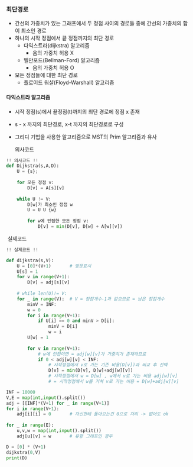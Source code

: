 ### 최단경로   

- 간선의 가중치가 있는 그래프에서 두 정점 사이의 경로들 중에 간선의 가중치의 합이 최소인 경로   
- 하나의 시작 정점에서 끝 정점까지의 최단 경로   
  - 다익스트라(dijkstra) 알고리즘   
    - 음의 가중치 허용 X
  - 벨만포드(Bellman-Ford) 알고리즘   
    - 음의 가중치 허용 O 
- 모든 정점들에 대한 최단 경로   
  - 플로이드 워샬(Floyd-Warshall) 알고리즘     



#### 다익스트라 알고리즘   

- 시작 정점(s)에서 끝정점(t)까지의 최단 경로에 정점 x 존재   

- s - x 까지의 최단경로, x-t 까지의 최단경로로 구성   

- 그리디 기법을 사용한 알고리즘으로 MST의 Prim 알고리즘과 유사   

  의사코드   

```python
!! 의사코드 !! 
def Dijkstra(s,A,D):
    U = {s};
    
    for 모든 정점 v:
        D[v] = A[s][v]
        
    while U != V:
        D[w]가 최소인 정점 w
        U = U U {w}
        
        for w에 인접한 모든 정점 v:
            D[v] = min(D[v], D[w] + A[w][v])
```

​		실제코드   

```python
!! 실제코드 !!

def dijkstra(s,V):
    U = [0]*(V+1)		# 방문표시
    U[s] = 1
    for v in range(V+1):
        D[v] = adj[s][v]
        
    # while len(U)!= V:
    for _ in range(V):	# V = 정점개수-1과 같으므로 = 남은 정점개수
        minV = INF:
        w = 0
        for i in range(V+1):
            if U[i] == 0 and minV > D[i]:
                minV = D[i]
                w = i
        U[w] = 1
        
        for v in range(V+1):
            # w에 인접이면 = adj[w][v]가 가중치가 존재하므로
            if 0 < adj[w][v] < INF:
                # 시작정점에서 v로 가는 기존 비용(D[v])과 비교 후 선택  
                D[v] = min(D[v], D[w]+adj[w][v])
                # 시작정점에서 w = D[w] , w에서 v로 가는 비용 adj[w][v]
                # = 시작정점에서 w를 거쳐 v로 가는 비용 = D[w]+adj[w][v]

INF = 10000
V,E = map(int,input().split())
adj = [[INF]*(V+1) for _ in range(V+1)]
for i in range(V+1):
    adj[i][i] = 0		# 자신한테 돌아오는건 0으로 처리 -> 없어도 ok
    
for _ in range(E):
    u,v,w = map(int,input().split())
    adj[u][v] = w		# 유향 그래프인 경우

D = [0] * (V+1)
dijkstra(0,V)
print(D)
```




